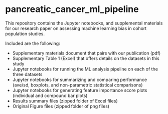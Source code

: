 # pancreatic_cancer_ml_pipeline
This repository contains the Jupyter notebooks, and supplemental materials for our research paper on assessing machine learning bias in cohort population studies. 

Included are the following:
- Supplementary materials document that pairs with our publication (pdf)
- Supplementary Table 1 (Excel) that offers details on the datasets in this study
- Jupyter notebooks for running the ML analysis pipeline on each of the three datasets
- Jupyter notebooks for summarizing and comparing performance (ave/sd, boxplots, and non-parametric statistical comparisons)
- Jupyter notebooks for generating feature importance score plots (individual and compound bar plots)
- Results summary files (zipped folder of Excel files)
- Original Figure files (zipped folder of png files)
